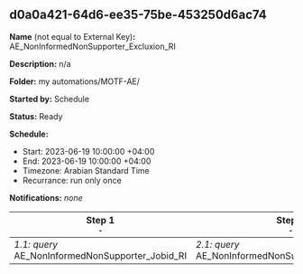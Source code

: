## d0a0a421-64d6-ee35-75be-453250d6ac74

**Name** (not equal to External Key)**:** AE_NonInformedNonSupporter_Excluxion_RI

**Description:** n/a

**Folder:** my automations/MOTF-AE/

**Started by:** Schedule

**Status:** Ready

**Schedule:**

* Start: 2023-06-19 10:00:00 +04:00
* End: 2023-06-19 10:00:00 +04:00
* Timezone: Arabian Standard Time
* Recurrance: run only once

**Notifications:** _none_


| Step 1<br>_<small>-</small>_ | Step 2<br>_<small>-</small>_ |
| --- | --- |
| _1.1: query_<br>AE_NonInformedNonSupporter_Jobid_RI | _2.1: query_<br>AE_NonInformedNonSupporter_Exclusion_RI |
